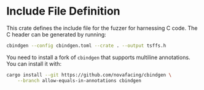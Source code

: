 # Include File Definition

This crate defines the include file for the fuzzer for harnessing C code. The C header
can be generated by running:

```sh
cbindgen --config cbindgen.toml --crate . --output tsffs.h
```

You need to install a fork of `cbindgen` that supports multiline annotations. You can
install it with:

```sh
cargo install --git https://github.com/novafacing/cbindgen \
    --branch allow-equals-in-annotations cbindgen
```